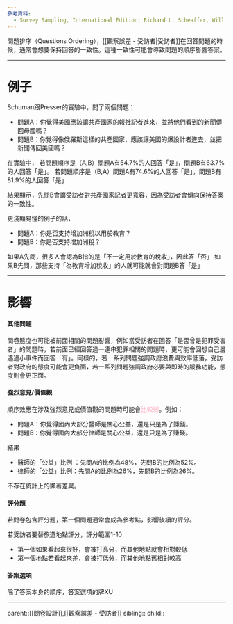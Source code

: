 ```yaml
---
參考資料:
  - Survey Sampling, International Edition; Richard L. Scheaffer, William Mendenhall. III
---
```

問題排序（Questions Ordering），[[觀察誤差 - 受訪者|受訪者]]在回答問題的時候，通常會想要保持回答的一致性。這種一致性可能會導致問題的順序影響答案。
- - -
# 例子
Schuman跟Presser的實驗中，問了兩個問題：
- 問題A：你覺得美國應該讓共產國家的報社記者進來，並將他們看到的新聞傳回母國嗎？
- 問題B：你覺得像俄羅斯這樣的共產國家，應該讓美國的爆設計者進去，並把新聞傳回美國嗎？

在實驗中，
若問題順序是（A,B）問題A有54.7%的人回答「是」，問題B有63.7%的人回答「是」。
若問題順序是（B,A）問題A有74.6%的人回答「是」，問題B有81.9%的人回答「是」

結果顯示，先問B會讓受訪者對共產國家記者更寬容，因為受訪者會傾向保持答案的一致性。


更淺顯易懂的例子的話，
- 問題A：你是否支持增加洲稅以用於教育？
- 問題B：你是否支持增加洲稅？

如果A先問，很多人會認為B指的是「不一定用於教育的稅收」，因此答「否」
如果B先問，那些支持「為教育增加稅收」的人就可能就會對問題B答「是」
- - -
# 影響
#### 其他問題
問卷態度也可能被前面相關的問題影響，例如當受訪者在回答「是否曾是犯罪受害者」的問題時，若前面已經回答過一連串犯罪相關的問題時，更可能會回想自己層遇過小事件而回答「有」。同樣的，若一系列問題強調政府浪費與效率低落，受訪者對政府的態度可能會更負面，若一系列問題強調政府必要與即時的服務功能，態度則會更正面。

#### 強烈意見/價值觀
順序效應在涉及強烈意見或價值觀的問題時可能會<font color=ffb3c6>比較弱</font>。例如：
- 問題A：你覺得國內大部分醫師是關心公益，還是只是為了賺錢。
- 問題B：你覺得國內大部分律師是關心公益，還是只是為了賺錢。

結果
- 醫師的「公益」比例 ：先問A的比例為48%，先問B的比例為52%。
- 律師的「公益」比例：先問A的比例為26%，先問B的比例為26%。

不存在統計上的顯著差異。

#### 評分題
若問卷包含評分題，第一個問題通常會成為參考點，影響後續的評分。

若受訪者要替旅遊地點評分，評分範圍1-10
- 第一個如果看起來很好，會被打高分，而其他地點就會相對較低
- 第一個地點若看起來差，會被打低分，而其他地點舊相對較高

#### 答案選項
除了答案本身的順序，答案選項的牌XU
- - -
parent::[[問卷設計]],[[觀察誤差 - 受訪者]]
sibling::
child::